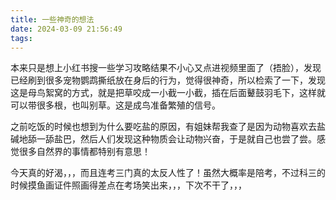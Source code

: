 ```yaml
---
title: 一些神奇的想法
date: 2024-03-09 21:56:49
tags:
---
```

本来只是想上小红书搜一些学习攻略结果不小心又点进视频里面了（捂脸），发现已经刷到很多宠物鹦鹉撕纸放在身后的行为，觉得很神奇，所以检索了一下，发现这是母鸟絮窝的方式，就是把草咬成一小截一小截，插在后面鼙鼓羽毛下，这样就可以带很多根，也叫别草。这是成鸟准备繁殖的信号。

之前吃饭的时候也想到为什么要吃盐的原因，有姐妹帮我查了是因为动物喜欢去盐碱地舔一舔盐巴，然后人们发现这种物质会让动物兴奋，于是就自己也尝了尝。感觉很多自然界的事情都特别有意思！

今天真的好渴，，，而且连考三门真的太反人性了！虽然大概率是陪考，不过科三的时候摸鱼画证件照画得差点在考场笑出来，，，下次不干了，，，